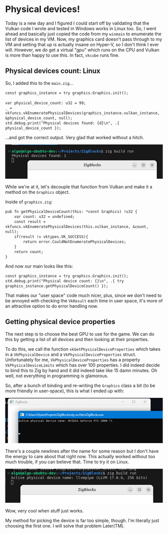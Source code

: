 # Physical devices!
Today is a new day and I figured I could start
off by validating that the Vulkan code I wrote
and tested in Windows works in Linux too. So,
I went ahead and basically just copied the
code from my `winmain` to enumerate the list of
devices in my VM. Now, my graphics card doesn't
pass through to my VM and setting that up is
actually insane on Hyper-V, so I don't think I
ever will. However, we do get a virtual "gpu"
which runs on the CPU and Vulkan is more than
happy to use this. In fact, `vkcube` runs fine.

## Physical devices count: Linux

So, I added this to the `main.zig`...

```zig
const graphics_instance = try graphics.Graphics.init();

var physical_device_count: u32 = 99;
_ = vkfuncs.vkEnumeratePhysicalDevices(graphics_instance.vulkan_instance, &physical_device_count, null);
std.debug.print("Physical devices found: {d}\n", .{ physical_device_count });
```

...and got the correct output. Very glad that worked
without a hitch.

![one device detected](assets/pysical_devices_found_linux.png)

While we're at it, let's decouple that function
from Vulkan and make it a method on the
`Graphics` object.

Inside of `graphics.zig`:

```zig
pub fn getPhysicalDeviceCount(this: *const Graphics) !u32 {
    var count: u32 = undefined;
    const result = vkfuncs.vkEnumeratePhysicalDevices(this.vulkan_instance, &count, null);
    if(result != vktypes.VK_SUCCESS){
        return error.CouldNotEnumeratePhysicalDevices;
    }
    return count;
}
```

And now our main looks like this:

```zig
const graphics_instance = try graphics.Graphics.init();
std.debug.print("Physical device count: {}\n", .{ try graphics_instance.getPhysicalDeviceCount() });
```

That makes our "user space" code much nicer, plus,
since we don't need to be annoyed with checking the
`VkResult` each time in user space, it's more of
an attractive option to do error handling now.

## Getting physical device properties
The next step is to choose the best GPU to use for
the game. We can do this by getting a list of all
devices and then looking at their properties.

To do this, we call the function `vkGetPhysicalDeviceProperties`
which takes in a `VkPhysicalDevice` and a
`VkPhysicalDeviceProperties` struct. Unfortunately for me,
`VkPhysicalDeviceProperties` has a property
`VkPhysicalDeviceLimits` which has over 100 properties. I
did indeed decide to bind this to Zig by hand and it did
indeed take like 15 damn minutes. Oh well, not everything
in programming is glamorous.

So, after a bunch of binding and re-writing the
`Graphics` class a bit  (to be more friendly in
user-space), this is what I ended up with:

![my graphics card's name](assets/physical_device_name.png)

There's a couple newlines after the name for some reason
but I don't have the energy to care about that right now.
This actually worked without too much trouble, if you can
believe that. Time to try it on Linux.

![my graphics card's name](assets/physical_device_name_linux.png)

Wow, very cool when stuff just works.

My method for picking the device is far too simple,
though. I'm literally just choosing the first one.
I will solve that problem Later(TM).